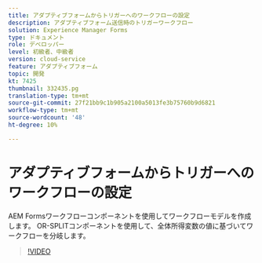 ```yaml
---
title: アダプティブフォームからトリガーへのワークフローの設定
description: アダプティブフォーム送信時のトリガーワークフロー
solution: Experience Manager Forms
type: ドキュメント
role: デベロッパー
level: 初級者、中級者
version: cloud-service
feature: アダプティブフォーム
topic: 開発
kt: 7425
thumbnail: 332435.pg
translation-type: tm+mt
source-git-commit: 27f21bb9c1b905a2100a5013fe3b75760b9d6821
workflow-type: tm+mt
source-wordcount: '48'
ht-degree: 10%

---
```



# アダプティブフォームからトリガーへのワークフローの設定

AEM Formsワークフローコンポーネントを使用してワークフローモデルを作成します。 OR-SPLITコンポーネントを使用して、全体所得変数の値に基づいてワークフローを分岐します。

>[!VIDEO](https://video.tv.adobe.com/v/332435?quality=12&learn=on)

